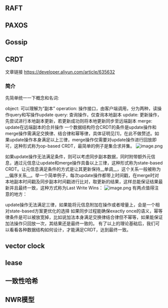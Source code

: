## RAFT
## PAXOS
## Gossip
## CRDT
文章链接 https://developer.aliyun.com/article/635632
### 简介

先简单统一一下概念和名词:

object: 可以理解为“副本”
operation: 操作接口，由客户端调用，分为两种，读操作query和写操作update
query: 查询操作，仅查询本地副本
update: 更新操作，先尝试进行本地副本更新，若更新成功则将本地更新同步至远端副本
merge: update在远端副本的合并操作
一个数据结构符合CRDT的条件是update操作和merge操作需满足交换律、结合律和幂等律，具体证明见[1]，在此不做赘述。如果update操作本身满足以上三律，merge操作仅需要对update操作进行回放即可，这种形式称为op-based CRDT，最简单的例子是集合求并集。
![image.png](https://i.loli.net/2021/10/13/LAMQTjw5xGgRc4S.png)

如果update操作无法满足条件，则可以考虑同步副本数据，同时附带额外元信息，通过元信息让update和merge操作具备以上三律，这种形式称为state-based CRDT。让元信息满足条件的方式是让其更新保持__单调__，这个关系一般被称为__偏序关系__。举一个简单例子，每次update操作都带上时间戳，在merge时对本地副本时间戳及同步副本时间戳进行比对，取更新的结果，这样总能保证结果最新并且最终一致，这种方式称为Last Write Wins：
![image.png](https://i.loli.net/2021/10/13/yxvCTKsDBj8k1mF.png)
有两点值得注意的地方：

update操作无法满足三律，如果能将元信息附加在操作或者增量上，会是一个相对state-based方案更优化的选择
如果同步过程能确保exactly once的语义，幂等律条件是可以被放宽掉，比如说加法本身满足交换律结合律但不幂等，如果能保证加法操作只回放一次，其结果还是最终一致的。
有了以上的理论基础后，我们可以看看各种数据结构如何设计，才能满足CRDT，达到最终一致。

## vector clock
## lease


## 一致性哈希
## NWR模型
